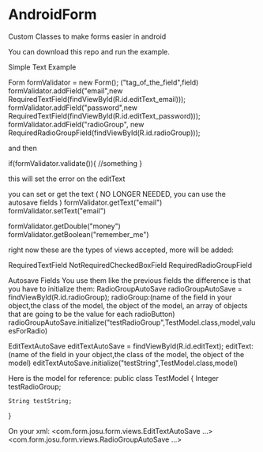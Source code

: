 # AndroidForm
Custom Classes to make forms easier in android

You can download this repo and run the example.


Simple Text Example

Form formValidator = new Form();
("tag_of_the_field",field)
formValidator.addField("email",new RequiredTextField(findViewById(R.id.editText_email)));
formValidator.addField("password",new RequiredTextField(findViewById(R.id.editText_password)));
formValidator.addField("radioGroup", new RequiredRadioGroupField(findViewById(R.id.radioGroup)));

and then

if(formValidator.validate()){
//something
}

this will set the error on the editText

you can set or get the text ( NO LONGER NEEDED, you can use the autosave fields )
formValidator.getText("email")
formValidator.setText("email")

formValidator.getDouble("money")
formValidator.getBoolean("remember_me")

right now these are the types of views accepted, more will be added:

RequiredTextField
NotRequiredCheckedBoxField
RequiredRadioGroupField


Autosave Fields
You use them like the previous fields
the difference is that you have to initialize them:
RadioGroupAutoSave radioGroupAutoSave = findViewById(R.id.radioGroup);
radioGroup:(name of the field in your object,the class of the model, the object of the model, an array of objects that are going to be the value for each radioButton)
radioGroupAutoSave.initialize("testRadioGroup",TestModel.class,model,valuesForRadio)

EditTextAutoSave editTextAutoSave = findViewById(R.id.editText);
editText:(name of the field in your object,the class of the model, the object of the model)
editTextAutoSave.initialize("testString",TestModel.class,model)

Here is the model for reference:
public class TestModel {
    Integer testRadioGroup;

    String testString;
}


On your xml:
<com.form.josu.form.views.EditTextAutoSave
...>
<com.form.josu.form.views.RadioGroupAutoSave
...>



